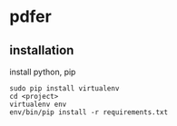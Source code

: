 # pdfer

## installation

install python, pip
```
sudo pip install virtualenv
cd <project>
virtualenv env
env/bin/pip install -r requirements.txt 
```
